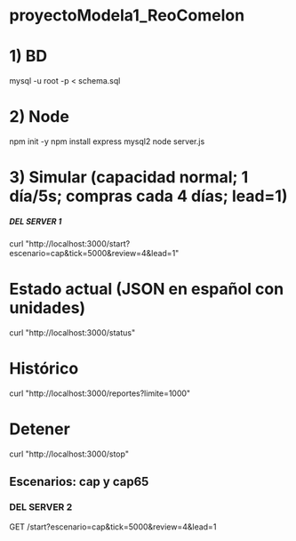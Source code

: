 # proyectoModela1_ReoComelon
# 1) BD
mysql -u root -p < schema.sql

# 2) Node
npm init -y
npm install express mysql2
node server.js

# 3) Simular (capacidad normal; 1 día/5s; compras cada 4 días; lead=1) 
##### DEL SERVER 1
curl "http://localhost:3000/start?escenario=cap&tick=5000&review=4&lead=1"

# Estado actual (JSON en español con unidades)
curl "http://localhost:3000/status"

# Histórico
curl "http://localhost:3000/reportes?limite=1000"

# Detener
curl "http://localhost:3000/stop"

## Escenarios: cap y cap65


### DEL SERVER 2

GET /start?escenario=cap&tick=5000&review=4&lead=1

